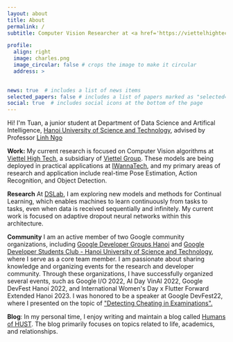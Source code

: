 ```yaml
---
layout: about
title: About
permalink: /
subtitle: Computer Vision Researcher at <a href='https://viettelhightech.vn'>Viettel High Tech</a>

profile:
  align: right
  image: charles.png
  image_circular: false # crops the image to make it circular
  address: >
   

news: true  # includes a list of news items
selected_papers: false # includes a list of papers marked as "selected={true}"
social: true  # includes social icons at the bottom of the page
---
```

Hi! I'm Tuan, a junior student at Department of Data Science and Artifical Intelligence, [Hanoi University of Science and Technology](https://hust.edu.vn), advised by Professor <a href='https://users.soict.hust.edu.vn/linhnv/'>Linh Ngo</a>

**Work:** My current research is focused on Computer Vision algorithms at [Viettel High Tech](https://viettelhightech.vn), a subsidiary of [Viettel Group](https://viettel.com.vn/en/). These models are being deployed in practical applications at [IWannaTech](https://www.facebook.com/iwannatech), and my primary areas of research and application include real-time Pose Estimation, Action Recognition, and Object Detection.

**Research** At [DSLab](https://bkai.ai/research/machine-learning/), I am exploring new models and methods for Continual Learning, which enables machines to learn continuously from tasks to tasks, even when data is received sequentially and infinitely. My current work is focused on adaptive dropout neural networks within this architecture.

**Community** I am an active member of two Google community organizations, including [Google Developer Groups Hanoi](https://gdg.community.dev/gdg-ha-noi/) and [Google Developer Students Club - Hanoi University of Science and Technology](https://gdsc.community.dev/hanoi-university-of-science-technology-hust/), where I serve as a core team member. I am passionate about sharing knowledge and organizing events for the research and developer community. Through these organizations, I have successfully organized several events, such as Google I/O 2022, AI Day VinAI 2022, Google DevFest Hanoi 2022, and International Women's Day x Flutter Forward Extended Hanoi 2023. I was honored to be a speaker at Google DevFest22, where I presented on the topic of ["Detecting Cheating in Examinations".](https://www.facebook.com/GDGhanoi/photos/a.295913770557546/2473122272836674/)

**Blog**: In my personal time, I enjoy writing and maintain a blog called [Humans of HUST](https://www.facebook.com/pageofhumanshust). The blog primarily focuses on topics related to life, academics, and relationships.